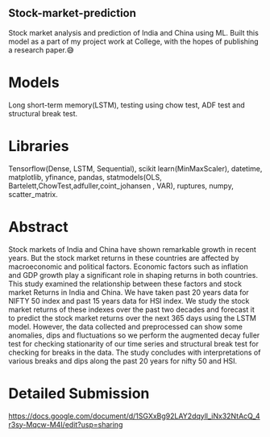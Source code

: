 ## Stock-market-prediction
Stock market analysis and prediction of India and China using ML. 
Built this model as a part of my project work at College, with the hopes of publishing a research paper.😅

# Models
Long short-term memory(LSTM), testing using chow test, ADF test and structural break test.

# Libraries 
Tensorflow(Dense, LSTM, Sequential), scikit learn(MinMaxScaler), datetime, matplotlib, yfinance, pandas,  statmodels(OLS, Bartelett,ChowTest,adfuller,coint_johansen , VAR), ruptures, numpy, scatter_matrix.

# Abstract 
Stock markets of India and China have shown remarkable growth in recent years. But the stock market returns in these countries are affected by macroeconomic and political factors. Economic factors such as inflation and GDP growth play a significant role in shaping returns in both countries. This study examined the relationship between these factors and stock market Returns in India and China. We have taken past 20 years data for NIFTY 50 index and past 15 years data for HSI index. We study the stock market returns of these indexes over the past two decades and forecast it to predict the stock market returns over the next 365 days using the LSTM model.
However, the data collected and preprocessed can show some anomalies, dips and fluctuations so we perform the augmented decay fuller test for checking stationarity of our time series and structural break test for checking for breaks in the data. The study concludes with interpretations of various breaks and dips along the past 20 years for nifty 50 and HSI. 

# Detailed Submission
https://docs.google.com/document/d/1SGXxBg92LAY2dqyll_iNx32NtAcQ_4r3sy-Mqcw-M4I/edit?usp=sharing
